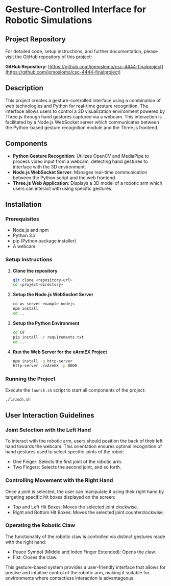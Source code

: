 # Gesture-Controlled Interface for Robotic Simulations

## Project Repository

For detailed code, setup instructions, and further documentation, please visit the GitHub repository of this project:

**GitHub Repository:** [https://github.com/jomoslomo/csc-4444-finalproject](https://github.com/jomoslomo/csc-4444-finalproject)

## Description
This project creates a gesture-controlled interface using a combination of web technologies and Python for real-time gesture recognition. The interface allows users to control a 3D visualization environment powered by Three.js through hand gestures captured via a webcam. This interaction is facilitated by a Node.js WebSocket server which communicates between the Python-based gesture recognition module and the Three.js frontend.

## Components
- **Python Gesture Recognition**: Utilizes OpenCV and MediaPipe to process video input from a webcam, detecting hand gestures to interface with the 3D environment.
- **Node.js WebSocket Server**: Manages real-time communication between the Python script and the web frontend.
- **Three.js Web Application**: Displays a 3D model of a robotic arm which users can interact with using specific gestures.

## Installation

### Prerequisites
- Node.js and npm
- Python 3.x
- pip (Python package installer)
- A webcam

### Setup Instructions

1. **Clone the repository**
    ```bash
    git clone <repository-url>
    cd <project-directory>
    ```

2. **Setup the Node.js WebSocket Server**
    ```bash
    cd ws-server-example-nodejs
    npm install
    cd ..
    ```

3. **Setup the Python Environment**
    ```bash
    cd CV
    pip install -r requirements.txt
    cd ..
    ```

4. **Run the Web Server for the xArmEX Project**
    ```bash
    npm install -g http-server
    http-server ./xArmEX -p 8000
    ```

### Running the Project 
Execute the `launch.sh` script to start all components of the project:
```bash
./launch.sh
```

## User Interaction Guidelines

### Joint Selection with the Left Hand

To interact with the robotic arm, users should position the back of their left hand towards the webcam. This orientation ensures optimal recognition of hand gestures used to select specific joints of the robot:

- One Finger: Selects the first joint of the robotic arm.
- Two Fingers: Selects the second joint, and so forth.

### Controlling Movement with the Right Hand

Once a joint is selected, the user can manipulate it using their right hand by targeting specific hit boxes displayed on the screen:

- Top and Left Hit Boxes: Moves the selected joint clockwise.
- Right and Bottom Hit Boxes: Moves the selected joint counterclockwise.

### Operating the Robotic Claw

The functionality of the robotic claw is controlled via distinct gestures made with the right hand:

- Peace Symbol (Middle and Index Finger Extended): Opens the claw.
- Fist: Closes the claw.

This gesture-based system provides a user-friendly interface that allows for precise and intuitive control of the robotic arm, making it suitable for environments where contactless interaction is advantageous.